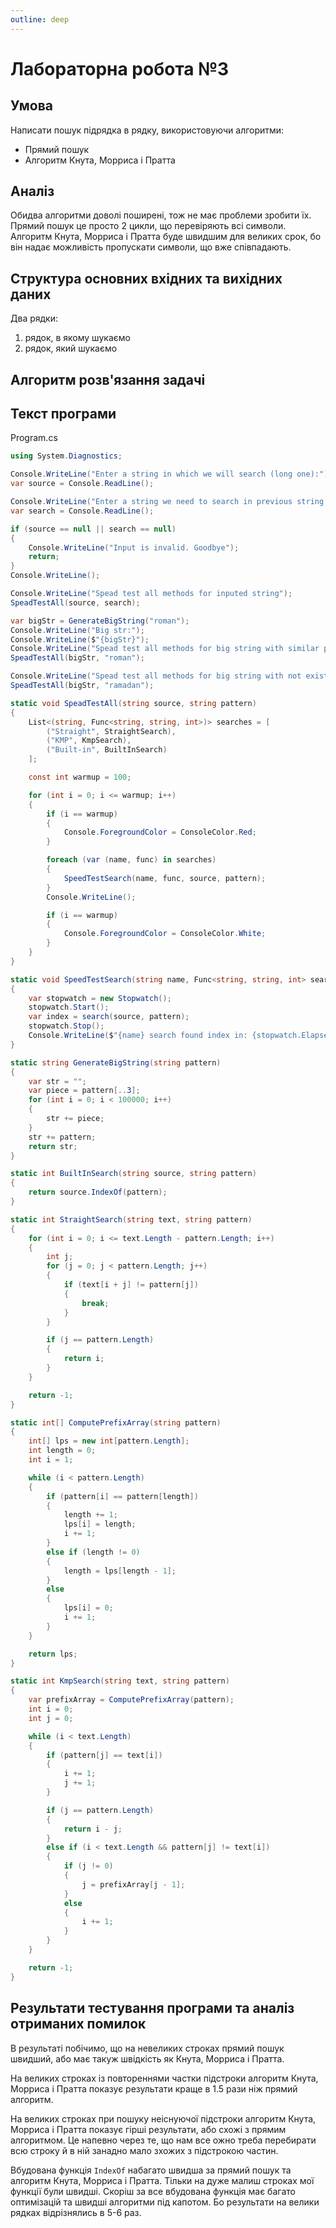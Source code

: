 ```yaml
---
outline: deep
---
```


# Лабораторна робота №3

## Умова

Написати пошук підрядка в рядку, використовуючи алгоритми:

- Прямий пошук
- Алгоритм Кнута, Морриса і Пратта

## Аналіз

Обидва алгоритми доволі поширені, тож не має проблеми зробити їх.
Прямий пошук це просто 2 цикли, що перевіряють всі символи.
Алгоритм Кнута, Морриса і Пратта буде швидшим для великих срок,
бо він надає можливість пропускати символи, що вже співпадають.

## Структура основних вхідних та вихідних даних

Два рядки:

1. рядок, в якому шукаємо
2. рядок, який шукаємо

## Алгоритм розв'язання задачі

## Текст програми

Program.cs

```cs
using System.Diagnostics;

Console.WriteLine("Enter a string in which we will search (long one):");
var source = Console.ReadLine();

Console.WriteLine("Enter a string we need to search in previous string (short one)");
var search = Console.ReadLine();

if (source == null || search == null)
{
    Console.WriteLine("Input is invalid. Goodbye");
    return;
}
Console.WriteLine();

Console.WriteLine("Spead test all methods for inputed string");
SpeadTestAll(source, search);

var bigStr = GenerateBigString("roman");
Console.WriteLine("Big str:");
Console.WriteLine($"{bigStr}");
Console.WriteLine("Spead test all methods for big string with similar parts");
SpeadTestAll(bigStr, "roman");

Console.WriteLine("Spead test all methods for big string with not existing substring");
SpeadTestAll(bigStr, "ramadan");

static void SpeadTestAll(string source, string pattern)
{
    List<(string, Func<string, string, int>)> searches = [
        ("Straight", StraightSearch),
        ("KMP", KmpSearch),
        ("Built-in", BuiltInSearch)
    ];

    const int warmup = 100;

    for (int i = 0; i <= warmup; i++)
    {
        if (i == warmup)
        {
            Console.ForegroundColor = ConsoleColor.Red;
        }

        foreach (var (name, func) in searches)
        {
            SpeedTestSearch(name, func, source, pattern);
        }
        Console.WriteLine();

        if (i == warmup)
        {
            Console.ForegroundColor = ConsoleColor.White;
        }
    }
}

static void SpeedTestSearch(string name, Func<string, string, int> search, string source, string pattern)
{
    var stopwatch = new Stopwatch();
    stopwatch.Start();
    var index = search(source, pattern);
    stopwatch.Stop();
    Console.WriteLine($"{name} search found index in: {stopwatch.ElapsedTicks} ticks");
}

static string GenerateBigString(string pattern)
{
    var str = "";
    var piece = pattern[..3];
    for (int i = 0; i < 100000; i++)
    {
        str += piece;
    }
    str += pattern;
    return str;
}

static int BuiltInSearch(string source, string pattern)
{
    return source.IndexOf(pattern);
}

static int StraightSearch(string text, string pattern)
{
    for (int i = 0; i <= text.Length - pattern.Length; i++)
    {
        int j;
        for (j = 0; j < pattern.Length; j++)
        {
            if (text[i + j] != pattern[j])
            {
                break;
            }
        }

        if (j == pattern.Length)
        {
            return i;
        }
    }

    return -1;
}

static int[] ComputePrefixArray(string pattern)
{
    int[] lps = new int[pattern.Length];
    int length = 0;
    int i = 1;

    while (i < pattern.Length)
    {
        if (pattern[i] == pattern[length])
        {
            length += 1;
            lps[i] = length;
            i += 1;
        }
        else if (length != 0)
        {
            length = lps[length - 1];
        }
        else
        {
            lps[i] = 0;
            i += 1;
        }
    }

    return lps;
}

static int KmpSearch(string text, string pattern)
{
    var prefixArray = ComputePrefixArray(pattern);
    int i = 0;
    int j = 0;

    while (i < text.Length)
    {
        if (pattern[j] == text[i])
        {
            i += 1;
            j += 1;
        }

        if (j == pattern.Length)
        {
            return i - j;
        }
        else if (i < text.Length && pattern[j] != text[i])
        {
            if (j != 0)
            {
                j = prefixArray[j - 1];
            }
            else
            {
                i += 1;
            }
        }
    }

    return -1;
}
```

## Результати тестування програми та аналіз отриманих помилок

В результаті побічимо, що на невеликих строках прямий пошук швидший, або має такуж швідкість як Кнута, Морриса і Пратта.

На великих строках із повтореннями частки підстроки алгоритм Кнута, Морриса і Пратта показує результати краще в 1.5 рази ніж прямий алгоритм.

На великих строках при пошуку неіснуючої підстроки алгоритм Кнута, Морриса і Пратта показує гірші результати, або схожі з прямим алгоритмом. Це напевно через те, що нам все ожно треба перебирати всю строку й в ній занадно мало зхожих з підстрокою частин.

Вбудована функція `IndexOf` набагато швидша за прямий пошук та алгоритм Кнута, Морриса і Пратта. Тільки на дуже малиш строках мої функції були швидші. Скоріш за все вбудована функція має багато оптимізацій та швидші алгоритми під капотом. Бо результати на велики рядках відрізнялись в 5-6 раз.
